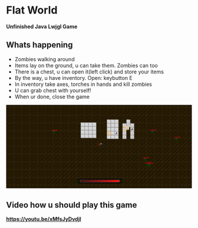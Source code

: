 # Flat World
 __Unfinished Java Lwjgl Game__
 
 ## Whats happening
 - Zombies walking around
 - Items lay on the ground, u can take them. Zombies can too
 - There is a chest, u can open it(left click) and store your items
 - By the way, u have inventory. Open: keybutton E
 - In inventory take axes, torches in hands and kill zombies
 - U can grab chest with yourself!
 - When ur done, close the game
 
 ![GameView](readmepics/PicFW.png)
 
 ## Video how u should play this game
 __https://youtu.be/xMfsJyDvdjI__
